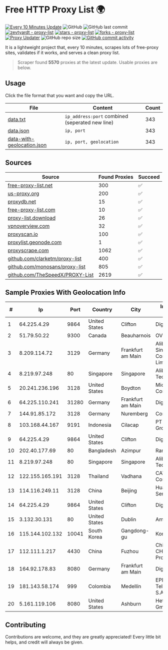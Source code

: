 
# Free HTTP Proxy List 🌍

[![Every 10 Minutes Update](https://github.com/mertguvencli/http-proxy-list/actions/workflows/main.yml/badge.svg?branch=main)](https://github.com/mertguvencli/http-proxy-list/actions/workflows/main.yml)
![GitHub](https://img.shields.io/github/license/mertguvencli/http-proxy-list)
![GitHub last commit](https://img.shields.io/github/last-commit/mertguvencli/http-proxy-list)
[![zevtyardt - proxy-list](https://img.shields.io/static/v1?label=zevtyardt&message=proxy-list&color=blue&logo=github)](https://github.com/zevtyardt/proxy-list "Go to GitHub repo")
[![stars - proxy-list](https://img.shields.io/github/stars/zevtyardt/proxy-list?style=social)](https://github.com/zevtyardt/proxy-list)
[![forks - proxy-list](https://img.shields.io/github/forks/zevtyardt/proxy-list?style=social)](https://github.com/zevtyardt/proxy-list)
[![Proxy Updater](https://github.com/zevtyardt/proxy-list/workflows/Proxy%20Updater/badge.svg)](https://github.com/zevtyardt/proxy-list/actions?query=workflow:"Proxy+Updater")
![GitHub repo size](https://img.shields.io/github/repo-size/zevtyardt/proxy-list)
[![GitHub commit activity](https://img.shields.io/github/commit-activity/m/zevtyardt/proxy-list?logo=commits)](https://github.com/zevtyardt/proxy-list/commits/main)

It is a lightweight project that, every 10 minutes, scrapes lots of free-proxy sites, validates if it works, and serves a clean proxy list.

> Scraper found **5570** proxies at the latest update. Usable proxies are below.

## Usage

Click the file format that you want and copy the URL.

|File|Content|Count|
|----|-------|-----|
|[data.txt](https://raw.githubusercontent.com/mertguvencli/http-proxy-list/main/proxy-list/data.txt)|`ip_address:port` combined (seperated new line)|343|
|[data.json](https://raw.githubusercontent.com/mertguvencli/http-proxy-list/main/proxy-list/data.json)|`ip, port`|343|
|[data-with-geolocation.json](https://raw.githubusercontent.com/mertguvencli/http-proxy-list/main/proxy-list/data-with-geolocation.json)|`ip, port, geolocation`|343|

## Sources

|Source|Found Proxies|Succeed|
|------|-------------|-------|
|[free-proxy-list.net](https://free-proxy-list.net)|300|✅|
|[us-proxy.org](https://www.us-proxy.org)|200|✅|
|[proxydb.net](http://proxydb.net)|15|✅|
|[free-proxy-list.com](https://free-proxy-list.com/?page=&port=&type%5B%5D=http&type%5B%5D=https&up_time=0&search=Search)|10|✅|
|[proxy-list.download](https://www.proxy-list.download/HTTP)|26|✅|
|[vpnoverview.com](https://vpnoverview.com/privacy/anonymous-browsing/free-proxy-servers)|32|✅|
|[proxyscan.io](https://www.proxyscan.io)|100|✅|
|[proxylist.geonode.com](https://proxylist.geonode.com/api/proxy-list?limit=300&page=1&sort_by=lastChecked&sort_type=desc&protocols=http,https)|1|✅|
|[proxyscrape.com](https://api.proxyscrape.com/v2/?request=displayproxies&protocol=http&timeout=10000&country=all&ssl=all&anonymity=all)|1062|✅|
|[github.com/clarketm/proxy-list](https://raw.githubusercontent.com/clarketm/proxy-list/master/proxy-list-raw.txt)|400|✅|
|[github.com/monosans/proxy-list](https://raw.githubusercontent.com/monosans/proxy-list/main/proxies/http.txt)|805|✅|
|[github.com/TheSpeedX/PROXY-List](https://raw.githubusercontent.com/TheSpeedX/PROXY-List/master/http.txt)|2619|✅|


## Sample Proxies With Geolocation Info

|#|Ip|Port|Country|City|Internet Service Provider|
|-|--|----|-------|----|-------------------------|
|1|64.225.4.29|9864|United States|Clifton|DigitalOcean, LLC|
|2|51.79.50.22|9300|Canada|Beauharnois|OVH SAS|
|3|8.209.114.72|3129|Germany|Frankfurt am Main|Alibaba.com Singapore E-Commerce Private Limited|
|4|8.219.97.248|80|Singapore|Singapore|Alibaba (US) Technology Co., Ltd.|
|5|20.241.236.196|3128|United States|Boydton|Microsoft Corporation|
|6|64.225.110.241|31280|Germany|Frankfurt am Main|DigitalOcean, LLC|
|7|144.91.85.172|3128|Germany|Nuremberg|Contabo GmbH|
|8|103.168.44.167|9191|Indonesia|Cilacap|PT CYB Media Group|
|9|64.225.4.29|9864|United States|Clifton|DigitalOcean, LLC|
|10|202.40.177.69|80|Bangladesh|Azimpur|Ranks ITT|
|11|8.219.97.248|80|Singapore|Singapore|Alibaba (US) Technology Co., Ltd.|
|12|122.155.165.191|3128|Thailand|Vadhana|CAT Telecom Public Company Limited|
|13|114.116.249.11|3128|China|Beijing|Huawei Cloud Service data center|
|14|64.225.4.29|9864|United States|Clifton|DigitalOcean, LLC|
|15|3.132.30.131|80|United States|Dublin|Amazon.com, Inc.|
|16|115.144.102.132|10041|South Korea|Gangdong-gu|Korea Telecom|
|17|112.111.1.217|4430|China|Fuzhou|China Unicom CHINA169 Fujian Province Network|
|18|164.92.178.83|8080|Germany|Frankfurt am Main|DigitalOcean, LLC|
|19|181.143.58.174|999|Colombia|Medellín|EPM Telecomunicaciones S.A. E.S.P.|
|20|5.161.119.106|8080|United States|Ashburn|Hetzner Online GmbH|



## Contributing

Contributions are welcome, and they are greatly appreciated! Every
little bit helps, and credit will always be given.

